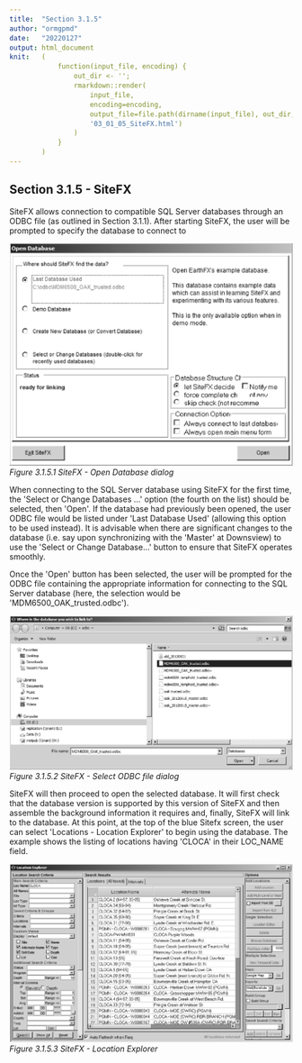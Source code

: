 ```yaml
---
title:  "Section 3.1.5"
author: "ormgpmd"
date:   "20220127"
output: html_document
knit:   (
            function(input_file, encoding) {
                out_dir <- '';
                rmarkdown::render(
                    input_file,
                    encoding=encoding,
                    output_file=file.path(dirname(input_file), out_dir,
                    '03_01_05_SiteFX.html')
                )
            }
        )
---
```


## Section 3.1.5 - SiteFX

SiteFX allows connection to compatible SQL Server databases through an ODBC file (as outlined in Section 3.1.1).  After starting SiteFX, the user will be prompted to specify the database to connect to

![Figure 3.1.5.1 SiteFX - Open Database dialog](f03_01_05_01.jpg)
*Figure 3.1.5.1 SiteFX - Open Database dialog*

When connecting to the SQL Server database using SiteFX for the first time, the 'Select or Change Databases ...' option (the fourth on the list) should be selected, then 'Open'.  If the database had previously been opened, the user ODBC file would be listed under 'Last Database Used' (allowing this option to be used instead).  It is advisable when there are significant changes to the database (i.e. say upon synchronizing with the 'Master' at Downsview) to use the 'Select or Change Database...' button to ensure that SiteFX operates smoothly.  

Once the 'Open' button has been selected, the user will be prompted for the ODBC file containing the appropriate information for connecting to the SQL Server database (here, the selection would be 'MDM6500_OAK_trusted.odbc').

![Figure 3.1.5.2 SiteFX - Select ODBC file dialog](f03_01_05_02.jpg)
*Figure 3.1.5.2 SiteFX - Select ODBC file dialog*

SiteFX will then proceed to open the selected database.  It will first check that the database version is supported by this version of SiteFX and then assemble the background information it requires and, finally, SiteFX will link to the database.  At this point, at the top of the blue Sitefx screen, the user can select 'Locations - Location Explorer' to begin using the database.  The example shows the listing of locations having 'CLOCA' in their LOC_NAME field.

![Figure 3.1.5.3 SiteFX - Location Explorer](f03_01_05_03.jpg)
*Figure 3.1.5.3 SiteFX - Location Explorer*


